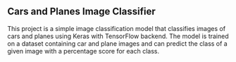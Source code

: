 ## Cars and Planes Image Classifier

This project is a simple image classification model that classifies images of cars and planes using Keras with TensorFlow backend. The model is trained on a dataset containing car and plane images and can predict the class of a given image with a percentage score for each class.
